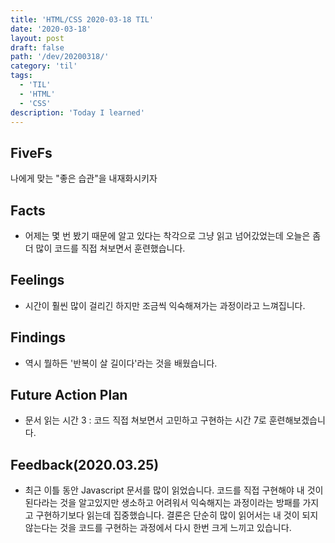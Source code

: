 ```yaml
---
title: 'HTML/CSS 2020-03-18 TIL'
date: '2020-03-18'
layout: post
draft: false
path: '/dev/20200318/'
category: 'til'
tags:
  - 'TIL'
  - 'HTML'
  - 'CSS'
description: 'Today I learned'
---
```


## FiveFs

나에게 맞는 "좋은 습관"을 내재화시키자

## Facts

- 어제는 몇 번 봤기 때문에 알고 있다는 착각으로 그냥 읽고 넘어갔었는데 오늘은 좀 더 많이 코드를 직접 쳐보면서 훈련했습니다.

## Feelings

- 시간이 훨씬 많이 걸리긴 하지만 조금씩 익숙해져가는 과정이라고 느껴집니다.

## Findings

- 역시 뭘하든 '반복이 살 길이다'라는 것을 배웠습니다.

## Future Action Plan

- 문서 읽는 시간 3 : 코드 직접 쳐보면서 고민하고 구현하는 시간 7로 훈련해보겠습니다.

## Feedback(2020.03.25)

- 최근 이틀 동안 Javascript 문서를 많이 읽었습니다. 코드를 직접 구현해야 내 것이 된다라는 것을 알고있지만 생소하고 어려워서 익숙해지는 과정이라는 방패를 가지고 구현하기보다 읽는데 집중했습니다. 결론은 단순히 많이 읽어서는 내 것이 되지않는다는 것을 코드를 구현하는 과정에서 다시 한번 크게 느끼고 있습니다.
